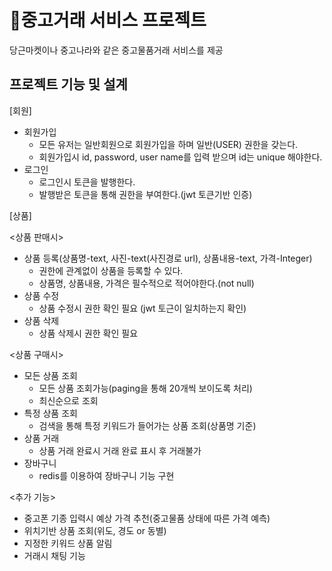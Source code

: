 # 🥕중고거래 서비스 프로젝트

당근마켓이나 중고나라와 같은 중고물품거래 서비스를 제공


## 프로젝트 기능 및 설계

[회원]
- 회원가입
  - 모든 유저는 일반회원으로 회원가입을 하며 일반(USER) 권한을 갖는다.
  - 회원가입시 id, password, user name를 입력 받으며 id는 unique 해야한다.
- 로그인
  - 로그인시 토큰을 발행한다.
  - 발행받은 토큰을 통해 권한을 부여한다.(jwt 토큰기반 인증)

[상품]

<상품 판매시>
- 상품 등록(상품명-text, 사진-text(사진경로 url), 상품내용-text, 가격-Integer)
  - 권한에 관계없이 상품을 등록할 수 있다.
  - 상품명, 상품내용, 가격은 필수적으로 적어야한다.(not null)
- 상품 수정
  - 상품 수정시 권한 확인 필요 (jwt 토근이 일치하는지 확인)
- 상품 삭제
  - 상품 삭제시 권한 확인 필요

<상품 구매시>
- 모든 상품 조회
  - 모든 상품 조회가능(paging을 통해 20개씩 보이도록 처리)
  - 최신순으로 조회
- 특정 상품 조회
  - 검색을 통해 특정 키워드가 들어가는 상품 조회(상품명 기준)
- 상품 거래
  - 상품 거래 완료시 거래 완료 표시 후 거래불가
- 장바구니
  - redis를 이용하여 장바구니 기능 구현

<추가 기능>
- 중고폰 기종 입력시 예상 가격 추천(중고물품 상태에 따른 가격 예측)
- 위치기반 상품 조회(위도, 경도 or 동별)
- 지정한 키워드 상품 알림
- 거래시 채팅 기능



